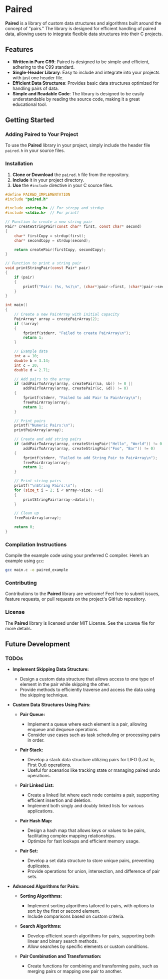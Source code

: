 # Paired

**Paired** is a library of custom data structures and algorithms built around the concept of "pairs." The library is designed for efficient handling of paired data, allowing users to integrate flexible data structures into their C projects.

## Features

- **Written in Pure C99**: Paired is designed to be simple and efficient, adhering to the C99 standard.
- **Single-Header Library**: Easy to include and integrate into your projects with just one header file.
- **Efficient Data Structures**: Provides basic data structures optimized for handling pairs of data.
- **Simple and Readable Code**: The library is designed to be easily understandable by reading the source code, making it a great educational tool.

## Getting Started

### Adding Paired to Your Project

To use the **Paired** library in your project, simply include the header file `paired.h` in your source files.

### Installation

1. **Clone or Download** the `paired.h` file from the repository.
2. **Include** it in your project directory.
3. **Use** the `#include` directive in your C source files.

```c
#define PAIRED_IMPLEMENTATION
#include "paired.h"

#include <string.h> // For strcpy and strdup
#include <stdio.h>  // For printf

// Function to create a new string pair
Pair* createStringPair(const char* first, const char* second)
{
    char* firstCopy = strdup(first);
    char* secondCopy = strdup(second);

    return createPair(firstCopy, secondCopy);
}

// Function to print a string pair
void printStringPair(const Pair* pair)
{
    if (pair)
    {
        printf("Pair: (%s, %s)\n", (char*)pair->first, (char*)pair->second);
    }
}

int main()
{
    // Create a new PairArray with initial capacity
    PairArray* array = createPairArray(2);
    if (!array)
    {
        fprintf(stderr, "Failed to create PairArray\n");
        return 1;
    }

    // Example data
    int a = 10;
    double b = 3.14;
    int c = 20;
    double d = 2.71;

    // Add pairs to the array
    if (addPairToArray(array, createPair(&a, &b)) != 0 ||
        addPairToArray(array, createPair(&c, &d)) != 0)
    {
        fprintf(stderr, "Failed to add Pair to PairArray\n");
        freePairArray(array);
        return 1;
    }

    // Print pairs
    printf("Numeric Pairs:\n");
    printPairArray(array);

    // Create and add string pairs
    if (addPairToArray(array, createStringPair("Hello", "World")) != 0 ||
        addPairToArray(array, createStringPair("Foo", "Bar")) != 0)
    {
        fprintf(stderr, "Failed to add String Pair to PairArray\n");
        freePairArray(array);
        return 1;
    }

    // Print string pairs
    printf("\nString Pairs:\n");
    for (size_t i = 2; i < array->size; ++i)
    {
        printStringPair(array->data[i]);
    }

    // Clean up
    freePairArray(array);

    return 0;
}
```

### Compilation Instructions

Compile the example code using your preferred C compiler. Here’s an example using `gcc`:

```bash
gcc main.c -o paired_example
```

### Contributing
Contributions to the **Paired** library are welcome! Feel free to submit issues, feature requests, or pull requests on the project's GitHub repository.

### License
The **Paired** library is licensed under MIT License. See the `LICENSE` file for more details.

## Future Development

### TODOs

- **Implement Skipping Data Structure:**
  - Design a custom data structure that allows access to one type of element in the pair while skipping the other.
  - Provide methods to efficiently traverse and access the data using the skipping technique.

- **Custom Data Structures Using Pairs:**
  - **Pair Queue:**
    - Implement a queue where each element is a pair, allowing enqueue and dequeue operations.
    - Consider use cases such as task scheduling or processing pairs in order.
  
  - **Pair Stack:**
    - Develop a stack data structure utilizing pairs for LIFO (Last In, First Out) operations.
    - Useful for scenarios like tracking state or managing paired undo operations.

  - **Pair Linked List:**
    - Create a linked list where each node contains a pair, supporting efficient insertion and deletion.
    - Implement both singly and doubly linked lists for various applications.
  
  - **Pair Hash Map:**
    - Design a hash map that allows keys or values to be pairs, facilitating complex mapping relationships.
    - Optimize for fast lookups and efficient memory usage.
  
  - **Pair Set:**
    - Develop a set data structure to store unique pairs, preventing duplicates.
    - Provide operations for union, intersection, and difference of pair sets.

- **Advanced Algorithms for Pairs:**
  - **Sorting Algorithms:**
    - Implement sorting algorithms tailored to pairs, with options to sort by the first or second element.
    - Include comparisons based on custom criteria.

  - **Search Algorithms:**
    - Develop efficient search algorithms for pairs, supporting both linear and binary search methods.
    - Allow searches by specific elements or custom conditions.

  - **Pair Combination and Transformation:**
    - Create functions for combining and transforming pairs, such as merging pairs or mapping one pair to another.
